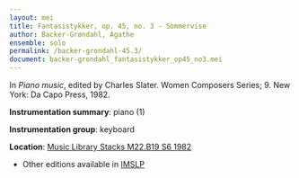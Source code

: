 ```yaml
---
layout: mei
title: Fantasistykker, op. 45, no. 3 - Sommervise
author: Backer-Grøndahl, Agathe
ensemble: solo
permalink: /backer-grondahl-45.3/
document: backer-grondahl_fantasistykker_op45_no3.mei
---
```


In *Piano music*, edited by Charles Slater. Women Composers Series; 9. New York: Da Capo Press, 1982.

**Instrumentation summary**: piano (1)

**Instrumentation group**: keyboard

**Location**: <a href="https://tufts-primo.hosted.exlibrisgroup.com/permalink/f/14dinuo/01TUN_ALMA2185674780003851" target="_blank">Music Library Stacks M22.B19 S6 1982</a>
- Other editions available in <a href="https://imslp.org/wiki/5_Fantasistykker%2C_Op.45_(Backer-Gr%C3%B8ndahl%2C_Agathe)" target="_blank">IMSLP</a>
